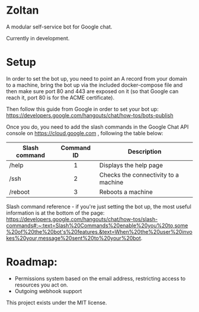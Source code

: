 # Zoltan

A modular self-service bot for Google chat.

Currently in development.

# Setup

In order to set the bot up, you need to point an A record from your domain to a machine, bring the bot up via the included docker-compose file and then make sure port 80 and 443 are exposed on it (so that Google can reach it, port 80 is for the ACME certificate). 

Then follow this guide from Google in order to set your bot up:
https://developers.google.com/hangouts/chat/how-tos/bots-publish

Once you do, you need to add the slash commands in the Google Chat API console on https://cloud.google.com , following the table below:


| Slash command | Command ID | Description |
| ------------- |:-------------:| ------------- |
| /help | 1 | Displays the help page |
| /ssh | 2| Checks the connectivity to a machine |
| /reboot | 3 | Reboots a machine |

Slash command reference - if you're just setting the bot up, the most useful information is at the bottom of the page: https://developers.google.com/hangouts/chat/how-tos/slash-commands#:~:text=Slash%20Commands%20enable%20you%20to,some%20of%20the%20bot's%20features.&text=When%20the%20user%20invokes%20your,message%20sent%20to%20your%20bot.


# Roadmap:
+ Permissions system based on the email address, restricting access to resources you act on.
+ Outgoing webhook support 

This project exists under the MIT license. 
